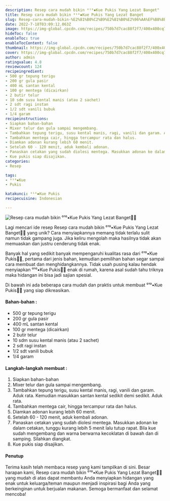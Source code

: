 ```yaml
---
description: Resep cara mudah bikin ⁰¹⁰▪︎Kue Pukis Yang Lezat Banget"
title: Resep cara mudah bikin ⁰¹⁰▪︎Kue Pukis Yang Lezat Banget
slug: Resep-cara-mudah-bikin-%E2%81%B0%C2%B9%E2%81%B0%E2%96%AA%EF%B8%8EKue-Pukis-Yang-Lezat-Banget
date: 2022-7-18T03:09:12.063Z
image: https://img-global.cpcdn.com/recipes/750b7d7cac88f2f7/400x400cq70/photo.jpg
hideToc: false
enableToc: true
enableTocContent: false
thumbnail: https://img-global.cpcdn.com/recipes/750b7d7cac88f2f7/400x400cq70/photo.jpg
cover: https://img-global.cpcdn.com/recipes/750b7d7cac88f2f7/400x400cq70/photo.jpg
author: admin
ratingvalue: 4.8
reviewcount: 124
recipeingredient:
- 500 gr tepung terigu
- 200 gr gula pasir
- 400 mL santan kental
- 100 gr mentega (dicairkan)
- 2 butir telur
- 10 sdm susu kental manis (atau 2 sachet)
- 2 sdt ragi instan
- 1/2 sdt vanili bubuk
- 1/4 garam
recipeinstructions:
- Siapkan bahan-bahan
- Mixer telur dan gula sampai mengembang.
- Tambahkan tepung terigu, susu kental manis, ragi, vanili dan garam. Aduk rata. Kemudian masukkan santan kental sedikit demi sedikit. Aduk rata.
- Tambahkan mentega cair, hingga tercampur rata dan halus.
- Diamkan adonan kurang lebih 60 menit.
- Setelah 60 - 120 menit, aduk kembali adonan.
- Panaskan cetakan yang sudah diolesi mentega. Masukkan adonan ke dalam cetakan, tunggu kurang lebih 5 menit lalu tutup rapat. Bila kue sudah mengembang dan warna berwarna kecoklatan di bawah dan di samping. Silahkan diangkat.
- Kue pukis siap disajikan.
categories:
- Resep

tags:
- ⁰¹⁰▪︎Kue
- Pukis

katakunci: ⁰¹⁰▪︎Kue Pukis
recipecuisine: Indonesian

---
```


![Resep cara mudah bikin ⁰¹⁰▪︎Kue Pukis Yang Lezat Banget👩‍🍳](https://img-global.cpcdn.com/recipes/750b7d7cac88f2f7/400x400cq70/photo.jpg)

Lagi mencari ide resep Resep cara mudah bikin ⁰¹⁰▪︎Kue Pukis Yang Lezat Banget👩‍🍳 yang unik? Cara menyiapkannya memang tidak terlalu sulit namun tidak gampang juga. Jika keliru mengolah maka hasilnya tidak akan memuaskan dan justru cenderung tidak enak.

Banyak hal yang sedikit banyak mempengaruhi kualitas rasa dari ⁰¹⁰▪︎Kue Pukis👩‍🍳, pertama dari jenis bahan, kemudian pemilihan bahan segar sampai cara membuat dan menghidangkannya. Tidak usah pusing kalau hendak menyiapkan ⁰¹⁰▪︎Kue Pukis👩‍🍳 enak di rumah, karena asal sudah tahu triknya maka hidangan ini bisa jadi sajian spesial.

Di bawah ini ada beberapa cara mudah dan praktis untuk membuat ⁰¹⁰▪︎Kue Pukis👩‍🍳 yang siap dikreasikan.

<!--inarticleads1-->

#### Bahan-bahan :

- 500 gr tepung terigu
- 200 gr gula pasir
- 400 mL santan kental
- 100 gr mentega (dicairkan)
- 2 butir telur
- 10 sdm susu kental manis (atau 2 sachet)
- 2 sdt ragi instan
- 1/2 sdt vanili bubuk
- 1/4 garam

<!--inarticleads2-->

#### Langkah-langkah membuat :

1. Siapkan bahan-bahan
1. Mixer telur dan gula sampai mengembang.
1. Tambahkan tepung terigu, susu kental manis, ragi, vanili dan garam. Aduk rata. Kemudian masukkan santan kental sedikit demi sedikit. Aduk rata.
1. Tambahkan mentega cair, hingga tercampur rata dan halus.
1. Diamkan adonan kurang lebih 60 menit.
1. Setelah 60 - 120 menit, aduk kembali adonan.
1. Panaskan cetakan yang sudah diolesi mentega. Masukkan adonan ke dalam cetakan, tunggu kurang lebih 5 menit lalu tutup rapat. Bila kue sudah mengembang dan warna berwarna kecoklatan di bawah dan di samping. Silahkan diangkat.
1. Kue pukis siap disajikan.

#### Penutup

Terima kasih telah membaca resep yang kami tampilkan di sini. Besar harapan kami, Resep cara mudah bikin ⁰¹⁰▪︎Kue Pukis Yang Lezat Banget👩‍🍳 yang mudah di atas dapat membantu Anda menyiapkan hidangan yang enak untuk keluarga/teman maupun menjadi inspirasi bagi Anda yang berkeinginan untuk berjualan makanan. Semoga bermanfaat dan selamat mencoba!